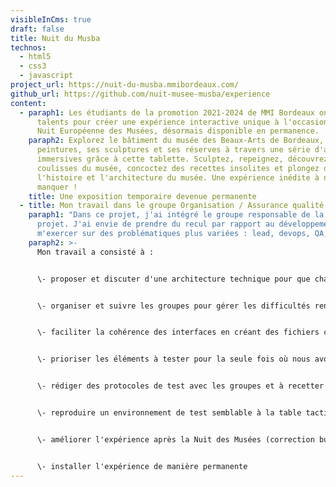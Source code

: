 ```yaml
---
visibleInCms: true
draft: false
title: Nuit du Musba
technos:
  - html5
  - css3
  - javascript
project_url: https://nuit-du-musba.mmibordeaux.com/
github_url: https://github.com/nuit-musee-musba/experience
content:
  - paraph1: Les étudiants de la promotion 2021-2024 de MMI Bordeaux ont uni leurs
      talents pour créer une expérience interactive unique à l'occasion de la
      Nuit Européenne des Musées, désormais disponible en permanence.
    paraph2: Explorez le bâtiment du musée des Beaux-Arts de Bordeaux, ses
      peintures, ses sculptures et ses réserves à travers une série d'activités
      immersives grâce à cette tablette. Sculptez, repeignez, découvrez les
      coulisses du musée, concoctez des recettes insolites et plongez dans
      l'histoire et l'architecture du musée. Une expérience inédite à ne pas
      manquer !
    title: Une exposition temporaire devenue permanente
  - title: Mon travail dans le groupe Organisation / Assurance qualité
    paraph1: "Dans ce projet, j'ai intégré le groupe responsable de la qualité du
      projet. J'ai envie de prendre du recul par rapport au développement et de
      m'exercer sur des problématiques plus variées : lead, devops, QA, etc."
    paraph2: >-
      Mon travail a consisté à :


      \- proposer et discuter d'une architecture technique pour que chaque groupe puisse travailler sereinement (compétences hétérogènes, certains groupes savaient utiliser des frameworks, d'autres non) et assurer une cohérence d'interface tout en conservant une indépendance pour chaque groupe


      \- organiser et suivre les groupes pour gérer les difficultés rencontrées, donner un coup de main si besoin


      \- faciliter la cohérence des interfaces en créant des fichiers communs réutilisables (styles et scripts)


      \- prioriser les éléments à tester pour la seule fois où nous avons pu essayer la table tactile en début de projet (crucial car nous avons travaillé à l'aveugle tout le reste du projet)


      \- rédiger des protocoles de test avec les groupes et à recetter les expériences


      \- reproduire un environnement de test semblable à la table tactile


      \- améliorer l'expérience après la Nuit des Musées (correction bug, préparation pour installation permanent)


      \- installer l'expérience de manière permanente
---
```

